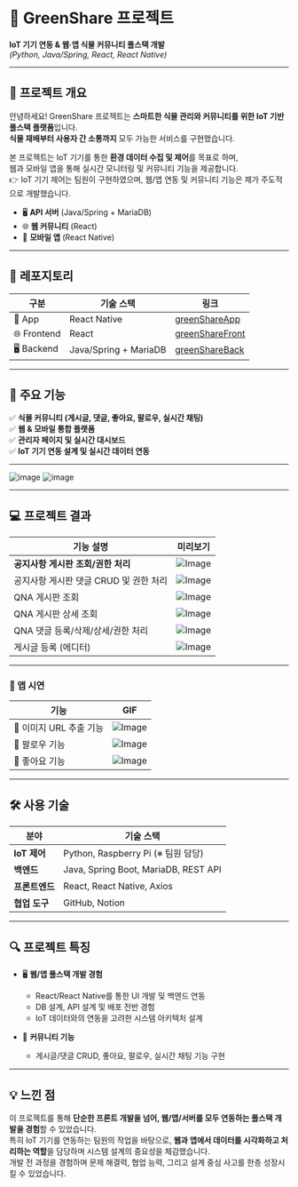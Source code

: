 # 🌱 GreenShare 프로젝트  
**IoT 기기 연동 & 웹·앱 식물 커뮤니티 풀스택 개발**  
*(Python, Java/Spring, React, React Native)*  

---

## 📌 프로젝트 개요  

안녕하세요! GreenShare 프로젝트는 **스마트한 식물 관리와 커뮤니티를 위한 IoT 기반 풀스택 플랫폼**입니다.  
**식물 재배부터 사용자 간 소통까지** 모두 가능한 서비스를 구현했습니다.  

본 프로젝트는 IoT 기기를 통한 **환경 데이터 수집 및 제어**를 목표로 하며,  
웹과 모바일 앱을 통해 실시간 모니터링 및 커뮤니티 기능을 제공합니다.  
👉 IoT 기기 제어는 팀원이 구현하였으며, 웹/앱 연동 및 커뮤니티 기능은 제가 주도적으로 개발했습니다.

- 🖥️ **API 서버** (Java/Spring + MariaDB)  
- 🌐 **웹 커뮤니티** (React)  
- 📱 **모바일 앱** (React Native)  

---

## 🔗 레포지토리  

| 구분        | 기술 스택                  | 링크                                                        |
|-------------|---------------------------|-------------------------------------------------------------|
| 📱 App       | React Native               | [greenShareApp](https://github.com/PangJin97/greenShareApp) |
| 🌐 Frontend  | React                      | [greenShareFront](https://github.com/PangJin97/greenShareFront) |
| 🖥️ Backend   | Java/Spring + MariaDB       | [greenShareBack](https://github.com/PangJin97/greenShareBack) |

---

## 🌿 주요 기능  

✅ **식물 커뮤니티 (게시글, 댓글, 좋아요, 팔로우, 실시간 채팅)**  
✅ **웹 & 모바일 통합 플랫폼**  
✅ **관리자 페이지 및 실시간 대시보드**  
✅ **IoT 기기 연동 설계 및 실시간 데이터 연동**

---

![image](https://github.com/user-attachments/assets/ccce3154-7bf7-4bb3-aa0e-75c2b13f49a9)
![image](https://github.com/user-attachments/assets/ec0100eb-cbb8-4a7e-a18c-c8fd0a76cef6)

---

## 💻 프로젝트 결과  

| 기능 설명 | 미리보기 |
|-----------|-----------|
| **공지사항 게시판 조회/권한 처리** | ![Image](https://github.com/user-attachments/assets/071c4eb1-f318-46cb-8a3c-fac7a713a1b0) |
| 공지사항 게시판 댓글 CRUD 및 권한 처리 | ![Image](https://github.com/user-attachments/assets/7093d580-1cdb-4a85-b376-0603e147c080) |
| QNA 게시판 조회 | ![Image](https://github.com/user-attachments/assets/e3ea5fd1-deee-46de-b678-461a9c7f27f1) |
| QNA 게시판 상세 조회 | ![Image](https://github.com/user-attachments/assets/605b1c2e-b4a9-44d7-8ed0-7e61c11a70b4) |
| QNA 댓글 등록/삭제/상세/권한 처리 | ![Image](https://github.com/user-attachments/assets/a25ad99b-16d3-4a62-bd3c-bf9f6fa8cabc) |
| 게시글 등록 (에디터) | ![Image](https://github.com/user-attachments/assets/2335c5e8-1779-4705-91ac-4662e1595b2a) |

---

### 📱 앱 시연  

| 기능 | GIF |
|-------|------|
| 🌿 이미지 URL 추출 기능 | ![Image](https://github.com/user-attachments/assets/e8662926-95b6-43a4-bc4c-9ebd0e58f7c8) |
| 💬 팔로우 기능 | ![Image](https://github.com/user-attachments/assets/5687d66d-249e-4496-911a-6c9bf01d9949) |
| 🌱 좋아요 기능 | ![Image](https://github.com/user-attachments/assets/4a89ddf5-62f0-45cc-a2a1-a9a0197fef08) |

---

## 🛠️ 사용 기술  

| 분야         | 기술 스택                                 |
|--------------|---------------------------------------------|
| **IoT 제어** | Python, Raspberry Pi (※ 팀원 담당)         |
| **백엔드**   | Java, Spring Boot, MariaDB, REST API        |
| **프론트엔드** | React, React Native, Axios                 |
| **협업 도구** | GitHub, Notion                              |

---

## 🔍 프로젝트 특징  

- 🖥️ **웹/앱 풀스택 개발 경험**  
  - React/React Native를 통한 UI 개발 및 백엔드 연동  
  - DB 설계, API 설계 및 배포 전반 경험  
  - IoT 데이터와의 연동을 고려한 시스템 아키텍처 설계  

- 💬 **커뮤니티 기능**  
  - 게시글/댓글 CRUD, 좋아요, 팔로우, 실시간 채팅 기능 구현

---

## 💡 느낀 점  

이 프로젝트를 통해 **단순한 프론트 개발을 넘어, 웹/앱/서버를 모두 연동하는 풀스택 개발을 경험**할 수 있었습니다.  
특히 IoT 기기를 연동하는 팀원의 작업을 바탕으로, **웹과 앱에서 데이터를 시각화하고 처리하는 역할**을 담당하며 시스템 설계의 중요성을 체감했습니다.  
개발 전 과정을 경험하며 문제 해결력, 협업 능력, 그리고 설계 중심 사고를 한층 성장시킬 수 있었습니다.
